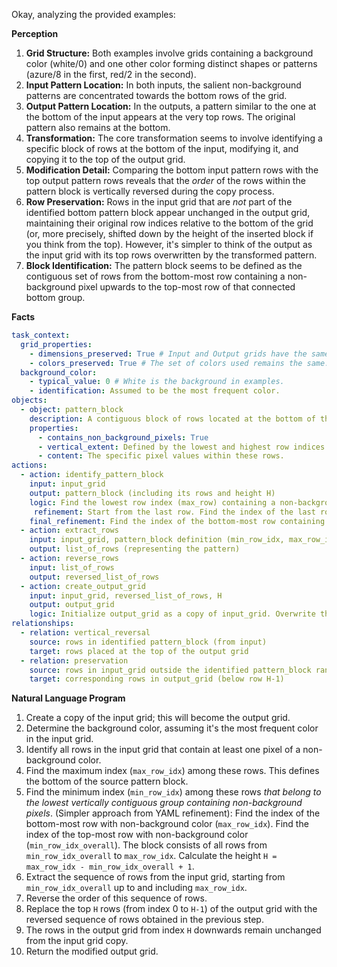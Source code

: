 Okay, analyzing the provided examples:

**Perception**

1.  **Grid Structure:** Both examples involve grids containing a background color (white/0) and one other color forming distinct shapes or patterns (azure/8 in the first, red/2 in the second).
2.  **Input Pattern Location:** In both inputs, the salient non-background patterns are concentrated towards the bottom rows of the grid.
3.  **Output Pattern Location:** In the outputs, a pattern similar to the one at the bottom of the input appears at the very top rows. The original pattern also remains at the bottom.
4.  **Transformation:** The core transformation seems to involve identifying a specific block of rows at the bottom of the input, modifying it, and copying it to the top of the output grid.
5.  **Modification Detail:** Comparing the bottom input pattern rows with the top output pattern rows reveals that the *order* of the rows within the pattern block is vertically reversed during the copy process.
6.  **Row Preservation:** Rows in the input grid that are *not* part of the identified bottom pattern block appear unchanged in the output grid, maintaining their original row indices relative to the bottom of the grid (or, more precisely, shifted down by the height of the inserted block if you think from the top). However, it's simpler to think of the output as the input grid with its top rows overwritten by the transformed pattern.
7.  **Block Identification:** The pattern block seems to be defined as the contiguous set of rows from the bottom-most row containing a non-background pixel upwards to the top-most row of that connected bottom group.

**Facts**


```yaml
task_context:
  grid_properties:
    - dimensions_preserved: True # Input and Output grids have the same height and width.
    - colors_preserved: True # The set of colors used remains the same.
  background_color:
    - typical_value: 0 # White is the background in examples.
    - identification: Assumed to be the most frequent color.
objects:
  - object: pattern_block
    description: A contiguous block of rows located at the bottom of the input grid.
    properties:
      - contains_non_background_pixels: True
      - vertical_extent: Defined by the lowest and highest row indices within this bottom group that contain non-background pixels.
      - content: The specific pixel values within these rows.
actions:
  - action: identify_pattern_block
    input: input_grid
    output: pattern_block (including its rows and height H)
    logic: Find the lowest row index (max_row) containing a non-background pixel. Find the highest row index (min_row_of_block) such that all rows from min_row_of_block to max_row contain at least one non-background pixel OR are part of the connected structure starting from the bottom. A simpler definition might be: Find the index of the bottom-most non-background row (`last_row`). Find the index of the top-most non-background row (`first_row`). The block potentially spans `first_row` to `last_row`. However, looking at example 2, rows 3 and 7 are all background, separating patterns. The relevant block is only the *lowest* group. Revised Logic: Iterate rows from bottom to top. Identify the first row with non-background pixels (this is the bottom of the block). Continue iterating upwards as long as rows contain non-background pixels. The last such row marks the top of the block. Or even better: Find all rows containing non-background pixels. Identify the maximum row index (`max_r`). Find the minimum row index (`min_r_block`) such that `min_r_block` contains non-background pixels, and all rows between `min_r_block` and `max_r` (inclusive) form the lowest connected vertical block containing non-background elements. Let's simplify: Find the lowest row `R_bottom` with non-background pixels. Find the highest row `R_top` such that all rows between `R_top` and `R_bottom` (inclusive) define the lowest contiguous block containing non-background pixels.
     refinement: Start from the last row. Find the index of the last row containing any non-background color (`bottom_row_idx`). Find the index of the first row, searching from `bottom_row_idx` upwards, such that this row contains any non-background color, and all rows below it down to `bottom_row_idx` also contained non-background colors (This definition is still tricky because of separating background rows like row 7 in train_2).
    final_refinement: Find the index of the bottom-most row containing any non-background pixel (`max_row_idx`). Identify all row indices `r <= max_row_idx` that contain non-background pixels. Find the minimum row index (`min_row_idx`) among these. The pattern block consists of all rows from `min_row_idx` to `max_row_idx`, inclusive. Let H be `max_row_idx - min_row_idx + 1`.
  - action: extract_rows
    input: input_grid, pattern_block definition (min_row_idx, max_row_idx)
    output: list_of_rows (representing the pattern)
  - action: reverse_rows
    input: list_of_rows
    output: reversed_list_of_rows
  - action: create_output_grid
    input: input_grid, reversed_list_of_rows, H
    output: output_grid
    logic: Initialize output_grid as a copy of input_grid. Overwrite the top H rows (index 0 to H-1) of the output_grid with the rows from reversed_list_of_rows.
relationships:
  - relation: vertical_reversal
    source: rows in identified pattern_block (from input)
    target: rows placed at the top of the output grid
  - relation: preservation
    source: rows in input_grid outside the identified pattern_block range [min_row_idx, max_row_idx]
    target: corresponding rows in output_grid (below row H-1)
```


**Natural Language Program**

1.  Create a copy of the input grid; this will become the output grid.
2.  Determine the background color, assuming it's the most frequent color in the input grid.
3.  Identify all rows in the input grid that contain at least one pixel of a non-background color.
4.  Find the maximum index (`max_row_idx`) among these rows. This defines the bottom of the source pattern block.
5.  Find the minimum index (`min_row_idx`) among these rows *that belong to the lowest vertically contiguous group containing non-background pixels*. (Simpler approach from YAML refinement): Find the index of the bottom-most row with non-background color (`max_row_idx`). Find the index of the top-most row with non-background color (`min_row_idx_overall`). The block consists of all rows from `min_row_idx_overall` to `max_row_idx`. Calculate the height `H = max_row_idx - min_row_idx_overall + 1`.
6.  Extract the sequence of rows from the input grid, starting from `min_row_idx_overall` up to and including `max_row_idx`.
7.  Reverse the order of this sequence of rows.
8.  Replace the top `H` rows (from index 0 to `H-1`) of the output grid with the reversed sequence of rows obtained in the previous step.
9.  The rows in the output grid from index `H` downwards remain unchanged from the input grid copy.
10. Return the modified output grid.